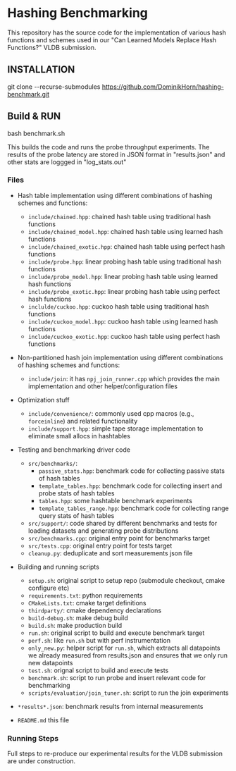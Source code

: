 
# Hashing Benchmarking

This repository has the source code for the implementation of various hash functions and schemes used in our "Can Learned Models Replace Hash Functions?" VLDB submission. 



## INSTALLATION 

git clone --recurse-submodules https://github.com/DominikHorn/hashing-benchmark.git

## Build & RUN
bash benchmark.sh


This builds the code and runs the probe throughput experiments. 
The results of the probe latency are stored in JSON format in "results.json" and other stats are loggged in "log_stats.out"


### Files

- Hash table implementation using different combinations of hashing schemes and functions:
  - `include/chained.hpp`: chained hash table using traditional hash functions
  - `include/chained_model.hpp`: chained hash table using learned hash functions
  - `include/chained_exotic.hpp`: chained hash table using perfect hash functions
  - `include/probe.hpp`: linear probing hash table using traditional hash functions
  - `include/probe_model.hpp`: linear probing hash table using learned hash functions
  - `include/probe_exotic.hpp`: linear probing hash table using perfect hash functions
  - `inclulde/cuckoo.hpp`: cuckoo hash table using traditional hash functions
  - `include/cuckoo_model.hpp`: cuckoo hash table using learned hash functions
  - `include/cuckoo_exotic.hpp`: cuckoo hash table using perfect hash functions 
  <!-- - `include/mmphf_table.hpp`: hashtable exploiting additional guarantees of minimal monotone perfect hash functions -->
  <!-- - `include/monotone_hashtable.hpp`: work in progress implementation of a hashtable exploiting monotone hash functions to offer lower bound lookups & scanning elements sequentially -->
  
- Non-partitioned hash join implementation using different combinations of hashing schemes and functions:
  - `include/join`: it has `npj_join_runner.cpp` which provides the main implementation and other helper/configuration files

- Optimization stuff
  - `include/convenience/`: commonly used cpp macros (e.g., `forceinline`) and related functionality 
    <!-- - `builtins.hpp`: helper cpp macros like `forceinline` -->
    <!-- - `undef.hpp`: undef for macros to make sure they don't leak should this code be included somewhere else -->
  - `include/support.hpp`: simple tape storage implementation to eliminate small allocs in hashtables

- Testing and benchmarking driver code
  - `src/benchmarks/`:
    - `passive_stats.hpp`: benchmark code for collecting passive stats of hash tables
    - `template_tables.hpp`: benchmark code for collecting insert and probe stats of hash tables
    - `tables.hpp`: some hashtable benchmark experiments 
    - `template_tables_range.hpp`: benchmark code for collecting range query stats of hash tables
  - `src/support/`: code shared by different benchmarks and tests for loading datasets and generating probe distributions
  <!-- - `src/tests/`: testcase code to ensure everything works correctly. Seems to have never been updated  -->
  - `src/benchmarks.cpp`: original entry point for benchmarks target 
  - `src/tests.cpp`: original entry point for tests target 
  - `cleanup.py`: deduplicate and sort measurements json file 

- Building and running scripts
  - `setup.sh`: original script to setup repo (submodule checkout, cmake configure etc) 
  - `requirements.txt`: python requirements 
  - `CMakeLists.txt`: cmake target definitions 
  - `thirdparty/`: cmake dependency declarations
  - `build-debug.sh`: make debug build 
  - `build.sh`: make production build 
  - `run.sh`: original script to build and execute benchmark target 
  - `perf.sh`: like `run.sh` but with perf instrumentation
  - `only_new.py`: helper script for `run.sh`, which extracts all datapoints we already measured from results.json and ensures that we only run new datapoints
  - `test.sh`: orignal script to build and execute tests
  - `benchmark.sh`: script to run probe and insert relevant code for benchmarking
  - `scripts/evaluation/join_tuner.sh`: script to run the join experiments

- `*results*.json`: benchmark results from internal measurements 

- `README.md` this file

<!-- - `export.py`: original plotting script -->
<!-- - `edit_benchmark.py`: script to copy relevant code for benchmarking -->
<!-- - `masters_thesis.hpp`: header file exposing everything from include/ as a library (to be used by benchmarks and tests) -->

### Running Steps

Full steps to re-produce our experimental results for the VLDB submission are under construction.

